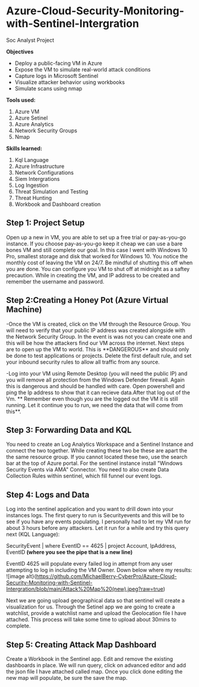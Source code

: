 # Azure-Cloud-Security-Monitoring-with-Sentinel-Intergration
Soc Analyst Project 

**Objectives**
- Deploy a public-facing VM in Azure
- Expose the VM to simulate real-world attack conditions
- Capture logs in Microsoft Sentinel
- Visualize attacker behavior using workbooks
- Simulate scans using nmap

**Tools used:**
1) Azure VM                                  
2) Azure Setinel                            
3) Azure Analytics
4) Network Security Groups                  
5) Nmap

**Skills learned:**
1) Kql Language
2) Azure Infrastructure
3) Network Configurations
4) Siem Intergrations
5) Log Ingestion
6) Threat Simulation and Testing
7) Threat Hunting
8) Workbook and Dashboard creation


<h2>Step 1: Project Setup</h2>
<b1>Open up a new in VM, you are able to set up a free trial or pay-as-you-go instance. If you choose pay-as-you-go keep it cheap we can use a bare bones VM and still complete our goal. In this case I went with Windows 10 Pro, smallest storage and disk that worked for Windows 10. You notice the monthly cost of leaving the VM on 24/7. Be mindful of shutting this off when you are done. You can configure you VM to shut off at midnight as a saftey precaution. While in creating the VM, and IP address to be created and  remember the username and password.</b1>

<h2>Step 2:Creating a Honey Pot (Azure Virtual Machine)</h2>
<b2>-Once the VM is created, click on the VM through the Resource Group. You will need to verify that your public IP address was created alongside with the Network Security Group. In the event is was not you can create one and this will be how the attackers find our VM across the internet. Next steps are to open up the VM to world. This is **DANGEROUS** and should only be done to test applications or projects. Delete the first default rule, and set your inbound security rules to allow all traffic from any source. </b2> 

<b3>-Log into your VM using Remote Desktop (you will need the public IP) and you will remove all protection from the Windows Defender firewall. Again this is dangerous and should be handled with care. Open powershell and ping the Ip address to show that it can recieve data.After that log out of the Vm. ** Remember even though you are the logged out the VM it is still running. Let it continue you to run, we need the data that will come from this**.</b3>
 
<h2> Step 3: Forwarding Data and KQL</h2>
<b3>You need to create an Log Analytics Workspace and a Sentinel Instance and connect the two together. While creating these two be these are apart the the same resource group. If you cannot located these two, use the search bar at the top of Azure portal. For the sentinel instance install "Windows Security Events via AMA" Connector. You need to also create Data Collection Rules within sentinel, which fill funnel our event logs.</b3>

<h2>Step 4: Logs and Data</h2>
<b4>Log into the sentinel application and you want to drill down into your instances logs. The first query to run is Securityevents and this will be to see if you have any events populating. I personally had to let my VM run for about 3 hours before any attackers. Let it run for a while and try this query next (KQL Language):</b4> 

<b5>SecurityEvent
| where EventID == 4625
| project Account, IpAddress, EventID </b5> **(where you see the pipe that is a new line)**

EventID 4625 will populate every failed log in attempt from any user attempting to log in including the VM Owner. Down below where my results: 
![image alt}(https://github.com/MichaelBerry-CyberPro/Azure-Cloud-Security-Monitoring-with-Sentinel-Intergration/blob/main/Attack%20Map%20(new).jpeg?raw=true)

Next we are going upload geographical data so that sentinel will create a visualization for us. Through the Setinel app we are going to create a watchlist, provide a watchlist name and upload the Geolocation file I have attached. This process will take some time to upload about 30mins to complete.

<h2> Step 5: Creating Attack Map Dashboard</h2>

<b5> Create a Workbook in the Sentinel app. Edit and remove the existing dashboards in place. We will run query, click on advanced editor and add the json file I have attached called map. Once you click done editing the new map will populate, be sure the save the map.


